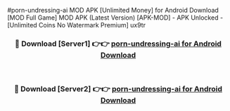 #porn-undressing-ai MOD APK [Unlimited Money] for Android Download [MOD Full Game] MOD APK (Latest Version) [APK-MOD] - APK Unlocked - [Unlimited Coins No Watermark Premium] ux9tr



<div align="center">

<h3>🔴 Download [Server1] 👉👉 <a href="https://andorid.site?title=porn-undressing-ai&ref=13M1">porn-undressing-ai for Android Download</a></h3><br>

<h3>🔴 Download [Server2] 👉👉 <a href="https://andorid.site?title=porn-undressing-ai&ref=13M1">porn-undressing-ai for Android Download</a></h3>
</div>